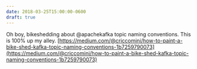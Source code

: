```yaml
---
date: 2018-03-25T15:00:00-0600
draft: true
---
```




Oh boy, bikeshedding about @apachekafka topic naming conventions. This is 100% up my alley. [https://medium.com/@criccomini/how-to-paint-a-bike-shed-kafka-topic-naming-conventions-1b7259790073](https://medium.com/@criccomini/how-to-paint-a-bike-shed-kafka-topic-naming-conventions-1b7259790073)



